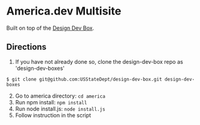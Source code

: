 # America.dev Multisite

Built on top of the [Design Dev Box](https://github.com/USStateDept/design-dev-box).

## Directions

1. If you have not already done so, clone the design-dev-box repo as 'design-dev-boxes'
```
$ git clone git@github.com:USStateDept/design-dev-box.git design-dev-boxes
```
2. Go to america directory: `cd america`
3. Run npm install: `npm install`
4. Run node install.js: `node install.js`
5. Follow instruction in the script